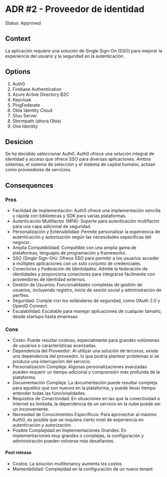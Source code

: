 # ADR #2 - Proveedor de identidad

Status: Approved

## Context
La aplicación requiere una solución de Single Sign-On (SSO) para mejorar la experiencia del usuario y la seguridad en la autenticación. 

## Options

1. Auth0
1. Firebase Authentication
1. Azure Active Directory B2C
1. Keycloak
1. PingFederate
1. Okta Identity Cloud
1. Gluu Server
1. Stormpath (ahora Okta)
1. One Identity

## Desicion
Se ha decidido seleccionar Auth0. Auth0 ofrece una solución integral de identidad y acceso que ofrece SSO para diversas aplicaciones. 
Ambos sistemas, el sistema de selección y el sistema de capital humano, actúan como proveedores de servicios.

## Consequences

### Pros
* Facilidad de Implementación: Auth0 ofrece una implementación sencilla y rápida con bibliotecas y SDK para varias plataformas.
* Autenticación Multifactor (MFA): Soporte para autenticación multifactor para una capa adicional de seguridad.
* Personalización y Extensibilidad: Permite personalizar la experiencia de autenticación y autorización según las necesidades específicas del negocio.
* Amplia Compatibilidad: Compatible con una amplia gama de plataformas, lenguajes de programación y frameworks.
* SSO (Single Sign-On): Ofrece SSO para permitir a los usuarios acceder a múltiples aplicaciones con un solo conjunto de credenciales.
* Conectores y Federación de Identidades: Admite la federación de identidades y proporciona conectores para integrarse fácilmente con proveedores de identidad externos.
* Gestión de Usuarios: Funcionalidades completas de gestión de usuarios, incluyendo registro, inicio de sesión social y administración de perfiles.
* Seguridad: Cumple con los estándares de seguridad, como OAuth 2.0 y OpenID Connect.
* Escalabilidad: Escalable para manejar aplicaciones de cualquier tamaño, desde startups hasta empresas.

### Cons

* Costo: Puede resultar costoso, especialmente para grandes volúmenes de usuarios o características avanzadas.
* Dependencia del Proveedor: Al utilizar una solución de terceros, existe una dependencia del proveedor, lo que podría plantear problemas si se produce una interrupción del servicio.
* Personalización Compleja: Algunas personalizaciones avanzadas pueden requerir un tiempo adicional y comprensión más profunda de la plataforma.
* Documentación Compleja: La documentación puede resultar compleja para aquellos que son nuevos en la plataforma, y puede llevar tiempo entender todas las funcionalidades.
* Requisitos de Conectividad: En situaciones en las que la conectividad a Internet es limitada, la dependencia de un servicio en la nube puede ser un inconveniente.
* Necesidad de Conocimientos Específicos: Para aprovechar al máximo Auth0, es posible que se requiera cierto nivel de experiencia en autenticación y autorización.
* Posible Complejidad en Implementaciones Grandes: En implementaciones muy grandes o complejas, la configuración y administración pueden volverse más desafiantes.

#### Post release
* Costos: La solución multitenancy aumenta los costos
* Mantenibilidad: Complejidad en la configuración de un nuevo tenant